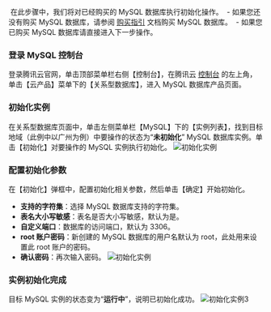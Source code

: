  在此步骤中，我们将对已经购买的 MySQL 数据库执行初始化操作。
 - 如果您还没有购买 MySQL 数据库，请参阅 [购买指引](https://intl.cloud.tencent.com/document/product/236/5160) 文档购买 MySQL 数据库。
 - 如果您已购买 MySQL 数据库请直接进入下一步操作。

### 登录 MySQL 控制台

登录腾讯云官网，单击顶部菜单栏右侧【控制台】，在腾讯云 [控制台](https://console.cloud.tencent.com/) 的左上角，单击【云产品】菜单下的【关系型数据库】，进入 MySQL 数据库产品页面。

### 初始化实例
在关系型数据库页面中，单击左侧菜单栏【MySQL】下的【实例列表】，找到目标地域（此例中以广州为例）中要操作的状态为“**未初始化**” MySQL 数据库实例。单击【初始化】对要操作的 MySQL 实例执行初始化。
![初始化实例](https://main.qcloudimg.com/raw/945a4e69bef68eb706a520d4cbac13cf.png)

### 配置初始化参数
在【初始化】弹框中，配置初始化相关参数，然后单击【确定】开始初始化。
- **支持的字符集**：选择 MySQL 数据库支持的字符集。
- **表名大小写敏感**：表名是否大小写敏感，默认为是。
- **自定义端口**：数据库的访问端口，默认为 3306。
- **root 账户密码**：新创建的 MySQL 数据库的用户名默认为 root，此处用来设置此 root 账户的密码。
- **确认密码**：再次输入密码。
![初始化实例](https://main.qcloudimg.com/raw/8de4fc73cbc1e50f76546616958c24d0.png)

### 实例初始化完成
目标 MySQL 实例的状态变为“**运行中**”，说明已初始化成功。
![初始化实例3](https://main.qcloudimg.com/raw/4ec53b759f51cdb63edc3dc7c83faa3e.png)
